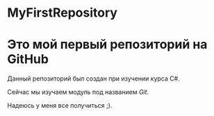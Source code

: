 # MyFirstRepository
# Это мой первый репозиторий на GitHub
Данный репозиторий был создан при изучении курса C#. 

Сейчас мы изучаем модуль под названием *Git*.

Надеюсь у меня все получиться ;).
